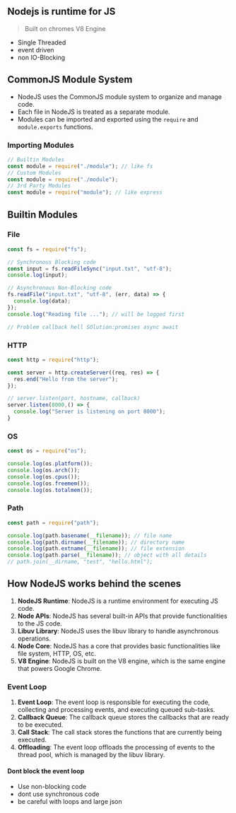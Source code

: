 ## Nodejs is runtime for JS

> Built on chromes V8 Engine

- Single Threaded
- event driven
- non IO-Blocking

## CommonJS Module System

- NodeJS uses the CommonJS module system to organize and manage code.
- Each file in NodeJS is treated as a separate module.
- Modules can be imported and exported using the `require` and `module.exports` functions.

### Importing Modules

```js
// Builtin Modules
const module = require("./module"); // like fs
// Custom Modules
const module = require("./module");
// 3rd Party Modules
const module = require("module"); // like express
```

## Builtin Modules

### File

```js
const fs = require("fs");

// Synchronous Blocking code
const input = fs.readFileSync("input.txt", "utf-8");
console.log(input);

// Asynchronous Non-Blocking code
fs.readFile("input.txt", "utf-8", (err, data) => {
  console.log(data);
});
console.log("Reading file ..."); // will be logged first

// Problem callback hell SOlution:promises async await
```

### HTTP

```js
const http = require("http");

const server = http.createServer((req, res) => {
  res.end("Hello from the server");
});

// server.listen(port, hostname, callback)
server.listen(8000,() => {
  console.log("Server is listening on port 8000");
}
```

### OS

```js
const os = require("os");

console.log(os.platform());
console.log(os.arch());
console.log(os.cpus());
console.log(os.freemem());
console.log(os.totalmem());
```

### Path

```js
const path = require("path");

console.log(path.basename(__filename)); // file name
console.log(path.dirname(__filename)); // directory name
console.log(path.extname(__filename)); // file extension
console.log(path.parse(__filename)); // object with all details
// path.join(__dirname, "test", "hello.html");
```

## How NodeJS works behind the scenes

1. **NodeJS Runtime**: NodeJS is a runtime environment for executing JS code.
2. **Node APIs**: NodeJS has several built-in APIs that provide functionalities to the JS code.
3. **Libuv Library**: NodeJS uses the libuv library to handle asynchronous operations.
4. **Node Core**: NodeJS has a core that provides basic functionalities like file system, HTTP, OS, etc.
5. **V8 Engine**: NodeJS is built on the V8 engine, which is the same engine that powers Google Chrome.

### Event Loop

1. **Event Loop**: The event loop is responsible for executing the code, collecting and processing events, and executing queued sub-tasks.
2. **Callback Queue**: The callback queue stores the callbacks that are ready to be executed.
3. **Call Stack**: The call stack stores the functions that are currently being executed.
4. **Offloading**: The event loop offloads the processing of events to the thread pool, which is managed by the libuv library.

#### Dont block the event loop

- Use non-blocking code
- dont use synchronous code
- be careful with loops and large json
